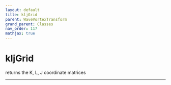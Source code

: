 ```yaml
---
layout: default
title: kljGrid
parent: WaveVortexTransform
grand_parent: Classes
nav_order: 117
mathjax: true
---
```


#  kljGrid

returns the K, L, J coordinate matrices


---

